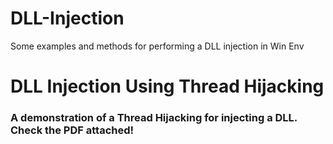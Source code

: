# DLL-Injection
Some examples and methods for performing a DLL injection in Win Env


# DLL Injection Using Thread Hijacking
### A demonstration of a Thread Hijacking for injecting a DLL. Check the PDF attached!

